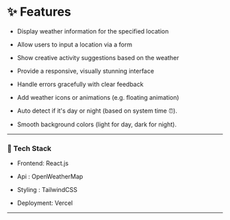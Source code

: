 # ✨ Features

- Display weather information for the specified location

- Allow users to input a location via a form

- Show creative activity suggestions based on the weather

- Provide a responsive, visually stunning interface

- Handle errors gracefully with clear feedback

- Add weather icons or animations (e.g. floating animation)

- Auto detect if it's day or night (based on system time ⏰).

- Smooth background colors (light for day, dark for night).

---

### 🔧 Tech Stack

- Frontend: React.js

- Api : OpenWeatherMap

- Styling : TailwindCSS

- Deployment:  Vercel 

---
